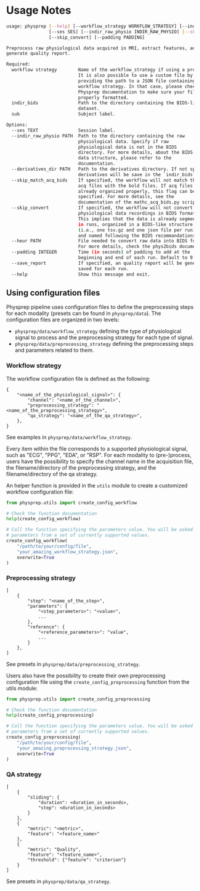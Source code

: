 # Usage Notes

```bash
usage: physprep [--help] [--workflow_strategy WORKFLOW_STRATEGY] [--indir_bids INDIR_BIDS] [--sub SUB]
                [--ses SES] [--indir_raw_physio INDIR_RAW_PHYSIO] [--skip_match_acq_bids]
                [--skip_convert] [--padding PADDING]

Preprocess raw physiological data acquired in MRI, extract features, and
generate quality report.

Required:
  workflow strategy        Name of the workflow_strategy if using a preset.
                           It is also possible to use a custom file by
                           providing the path to a JSON file containing
                           workflow strategy. In that case, please check
                           Physprep documentation to make sure your file is
                           properly formatted.
  indir_bids               Path to the directory containing the BIDS-like
                           dataset.
  sub                      Subject label.

Options:
  --ses TEXT               Session label.
  --indir_raw_physio PATH  Path to the directory containing the raw
                           physiological data. Specify if raw
                           physiological data is not in the BIDS
                           directory. For more details, about the BIDS
                           data structure, please refer to the
                           documentation.
  --derivatives_dir PATH   Path to the derivatives directory. If not specified,
                           derivatives will be save in the `indir_bids` directory.
  --skip_match_acq_bids    If specified, the workflow will not match the
                           acq files with the bold files. If acq files are
                           already organized properly, this flag can be
                           specified. For more details, see the
                           documentation of the mathc_acq_bids.py script.
  --skip_convert           If specified, the workflow will not convert the
                           physiological data recordings in BIDS format.
                           This implies that the data is already segmented
                           in runs, organized in a BIDS-like structure
                           (i.e., one tsv.gz and one json file per run),
                           and named following the BIDS recommandations.
  --heur PATH              File needed to convert raw data into BIDS format. 
                           For more details, check the phys2bids documentation.
  --padding INTEGER        Time (in seconds) of padding to add at the
                           beginning and end of each run. Default to 9.
  --save_report            If specified, an quality report will be generated and 
                           saved for each run.
  --help                   Show this message and exit.
```

## Using configuration files

Physprep pipeline uses configuration files to define the preprocessing steps for each
modality (presets can be found in `physprep/data`). The configuration files are organized
in two levels:
- `physprep/data/workflow_strategy` defining the type of physiological signal to process
and the preprocessing strategy for each type of signal.
- `physprep/data/preprocessing_strategy` defining the preprocessing steps and parameters
related to them.

### Workflow strategy

The workflow configuration file is defined as the following:

```
{
    "<name_of_the_physiological_signal>": {
        "channel": "<name_of_the_channel>",
        "preprocessing_strategy": "<name_of_the_preprocessing_strategy>",
        "qa_strategy": "<name_of_the_qa_strategy>",
    },
}
```

See examples in `physprep/data/workflow_strategy`.

Every item within the file corresponds to a supported physiological signal, such as "ECG",
"PPG", "EDA", or "RSP". For each modality to (pre-)process, users have the possibility
to specify the channel name in the acquisition file, the filename/directory of
the preprocessing strategy, and the filename/directory of the qa strategy.

An helper function is provided in the `utils` module to create a customized workflow
configuration file:

```python
from physprep.utils import create_config_workflow

# Check the function documentation
help(create_config_workflow)

# Call the function specifying the parameters value. You will be asked to enter different
# parameters from a set of currently supported values.
create_config_workflow(
    "/path/to/your/config/file",
    "your_amazing_workflow_strategy.json",
    overwrite=True
)
```

### Preprocessing strategy

```
[
    {
        "step": "<name_of_the_step>",
        "parameters": {
            "<step_parameters>": "<value>",
            ...
        },
        "reference": {
            "<reference_parameters>": "value",
            ...
        }
    },
]
```

See presets in `physprep/data/preprocessing_strategy`.

Users also have the possibility to create their own preprocessing configuration file using
the `create_config_preprocessing` function from the utils module:

```python
from physprep.utils import create_config_preprocessing

# Check the function documentation
help(create_config_preprocessing)

# Call the function specifying the parameters value. You will be asked to enter different
# parameters from a set of currently supported values.
create_config_preprocessing(
    "/path/to/your/config/file",
    "your_amazing_preprocessing_strategy.json",
    overwrite=True
)
```

### QA strategy

```
[
    {
        "sliding": {
            "duration": <duration_in_seconds>,
            "step": <duration_in_seconds>
        }
    },
    {
        "metric": "<metric>",
        "feature": "<feature_name>"
    },
    {
        "metric": "Quality",
        "feature": "<feature_name>",
        "threshold": {"feature": "criterion"}
    }
]
```

See presets in `physprep/data/qa_strategy`.